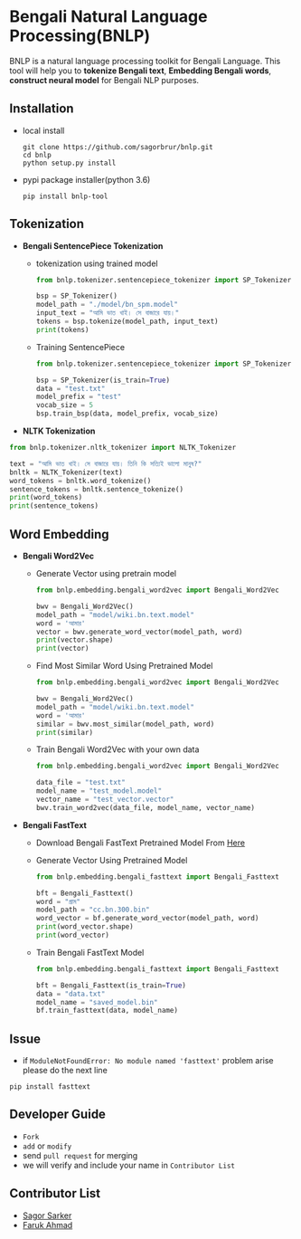 # Bengali Natural Language Processing(BNLP)

BNLP is a natural language processing toolkit for Bengali Language. This tool will help you to **tokenize Bengali text**, **Embedding Bengali words**, **construct neural model** for Bengali NLP purposes.

## Installation

* local install

  ```
  git clone https://github.com/sagorbrur/bnlp.git
  cd bnlp
  python setup.py install

  ```

* pypi package installer(python 3.6)

  ```pip install bnlp-tool```


## Tokenization

* **Bengali SentencePiece Tokenization**

  - tokenization using trained model
    ```py
    from bnlp.tokenizer.sentencepiece_tokenizer import SP_Tokenizer

    bsp = SP_Tokenizer()
    model_path = "./model/bn_spm.model"
    input_text = "আমি ভাত খাই। সে বাজারে যায়।"
    tokens = bsp.tokenize(model_path, input_text)
    print(tokens)

    ```
  - Training SentencePiece
    ```py
    from bnlp.tokenizer.sentencepiece_tokenizer import SP_Tokenizer
    
    bsp = SP_Tokenizer(is_train=True)
    data = "test.txt"
    model_prefix = "test"
    vocab_size = 5
    bsp.train_bsp(data, model_prefix, vocab_size) 

    ```

* **NLTK Tokenization**

```py
from bnlp.tokenizer.nltk_tokenizer import NLTK_Tokenizer

text = "আমি ভাত খাই। সে বাজারে যায়। তিনি কি সত্যিই ভালো মানুষ?"
bnltk = NLTK_Tokenizer(text)
word_tokens = bnltk.word_tokenize()
sentence_tokens = bnltk.sentence_tokenize()
print(word_tokens)
print(sentence_tokens)

```


## Word Embedding

* **Bengali Word2Vec**

  - Generate Vector using pretrain model

    ```py
    from bnlp.embedding.bengali_word2vec import Bengali_Word2Vec

    bwv = Bengali_Word2Vec()
    model_path = "model/wiki.bn.text.model"
    word = 'আমার'
    vector = bwv.generate_word_vector(model_path, word)
    print(vector.shape)
    print(vector)

    ```

  - Find Most Similar Word Using Pretrained Model

    ```py
    from bnlp.embedding.bengali_word2vec import Bengali_Word2Vec

    bwv = Bengali_Word2Vec()
    model_path = "model/wiki.bn.text.model"
    word = 'আমার'
    similar = bwv.most_similar(model_path, word)
    print(similar)

    ```
  - Train Bengali Word2Vec with your own data

    ```py
    from bnlp.embedding.bengali_word2vec import Bengali_Word2Vec

    data_file = "test.txt"
    model_name = "test_model.model"
    vector_name = "test_vector.vector"
    bwv.train_word2vec(data_file, model_name, vector_name)


    ```
    
 * **Bengali FastText**
 

    - Download Bengali FastText Pretrained Model From [Here](https://dl.fbaipublicfiles.com/fasttext/vectors-crawl/cc.bn.300.bin.gz)

    - Generate Vector Using Pretrained Model
      

      ```py
      from bnlp.embedding.bengali_fasttext import Bengali_Fasttext

      bft = Bengali_Fasttext()
      word = "গ্রাম"
      model_path = "cc.bn.300.bin"
      word_vector = bf.generate_word_vector(model_path, word)
      print(word_vector.shape)
      print(word_vector)


      ```
    - Train Bengali FastText Model

      ```py
      from bnlp.embedding.bengali_fasttext import Bengali_Fasttext

      bft = Bengali_Fasttext(is_train=True)
      data = "data.txt"
      model_name = "saved_model.bin"
      bf.train_fasttext(data, model_name)

      ```

## Issue
* if `ModuleNotFoundError: No module named 'fasttext'` problem arise please do the next line

```pip install fasttext```

## Developer Guide

* `Fork`
* `add` or `modify`
* send `pull request` for merging
* we will verify and include your name in `Contributor List`

## Contributor List

* [Sagor Sarker](https://github.com/sagorbrur)
* [Faruk Ahmad](https://github.com/faruk-ahmad)
